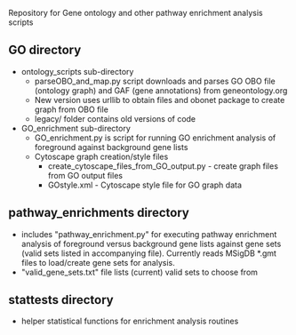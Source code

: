Repository for Gene ontology and other pathway enrichment analysis scripts

## GO directory
- ontology_scripts sub-directory
    - parseOBO_and_map.py script downloads and parses GO OBO file (ontology graph) and GAF (gene annotations) from geneontology.org
    - New version uses urllib to obtain files and obonet package to create graph from OBO file
    - legacy/ folder contains old versions of code
- GO_enrichment sub-directory
    - GO_enrichment.py is script for running GO enrichment analysis of foreground against background gene lists
    - Cytoscape graph creation/style files
        - create_cytoscape_files_from_GO_output.py - create graph files from GO output files
        - GOstyle.xml - Cytoscape style file for GO graph data

## pathway_enrichments directory
- includes "pathway_enrichment.py" for executing pathway enrichment analysis of foreground versus background
  gene lists against gene sets (valid sets listed in accompanying file). Currently reads MSigDB *.gmt files
  to load/create gene sets for analysis. 
- "valid_gene_sets.txt" file lists (current) valid sets to choose from

## stattests directory
- helper statistical functions for enrichment analysis routines

